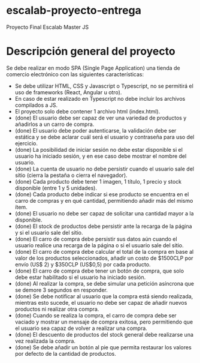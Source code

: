 # escalab-proyecto-entrega
Proyecto Final Escalab Master JS

# Descripción general del proyecto


Se debe realizar en modo SPA (Single Page Application) una tienda de comercio electrónico con las siguientes características:

<ul>
<li>Se debe utilizar HTML, CSS y Javascript o Typescript, no se permitirá el uso de frameworks (React, Angular u otro). </li>
<li>En caso de estar realizado en Typescript no debe incluir los archivos compilados a JS.</li>
<li>El proyecto solo debe contener 1 archivo html (index.html).</li>
<li>(done) El usuario debe ser capaz de ver una variedad de productos y añadirlos a un carro de compra.</li>
<li>(done) El usuario debe poder autenticarse, la validación debe ser estática y se debe aclarar cuál será el usuario y contraseña para uso del ejercicio.</li>
<li>(done) La posibilidad de iniciar sesión no debe estar disponible si el usuario ha iniciado sesión, y en ese caso debe mostrar el nombre del usuario.</li>
<li>(done) La cuenta de usuario no debe persistir cuando el usuario sale del sitio (cierra la pestaña o cierra el navegador).</li>
<li>(done) Cada producto debe tener 1 imagen, 1 título, 1 precio y stock disponible (entre 1 y 5 unidades).</li>
<li>(done) Cada producto debe indicar si ese producto se encuentra  en el carro de compras y en qué cantidad, permitiendo añadir más del mismo ítem.</li>
<li>(done) El usuario no debe ser capaz de solicitar una cantidad mayor a la disponible.</li>
<li>(done) El stock de productos debe persistir ante la recarga de la página y si el usuario sale del sitio.</li>
<li>(done) El carro de compra debe persistir sus datos aún cuando el usuario realice una recarga de la página o si el usuario sale del sitio.</li>
<li>(done) El carro de compra debe calcular el total de la compra en base al valor de los productos seleccionados, añadir un costo de $1500CLP por envío (US$ 2) y $350CLP (US$0,5) por cada producto.</li>
<li>(done) El carro de compra debe tener un botón de compra, que solo debe estar habilitado si el usuario ha iniciado sesión.</li>
<li>(done) Al realizar la compra, se debe simular una petición asíncrona que se demore 3 segundos en responder.</li>
<li>(done) Se debe notificar al usuario que la compra está siendo realizada, mientras esto sucede, el usuario no debe ser capaz de añadir nuevos productos ni realizar otra compra.</li>
<li>(done) Cuando se realiza la compra, el carro de compra debe ser vaciado y mostrar un mensaje de compra exitosa, pero permitiendo que el usuario sea capaz de volver a realizar una compra.</li>
<li>(done) El descuento de productos del stock general debe realizarse una vez realizada la compra.</li>
<li>(done) Se debe añadir un botón al pie que permita restaurar los valores por defecto de la cantidad de productos.</li>
  
</ul>
